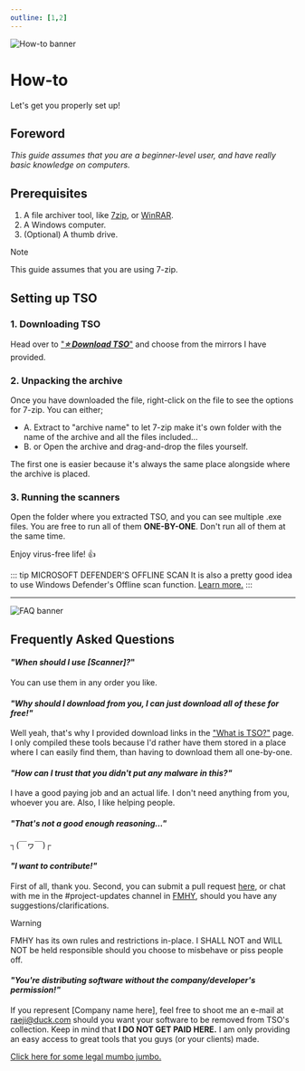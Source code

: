 ```yaml
---
outline: [1,2]
---
```


![How-to banner](/banner_how-to.png)
# How-to
Let's get you properly set up!

## Foreword
*This guide assumes that you are a beginner-level user, and have really basic knowledge on computers.*

## Prerequisites
1. A file archiver tool, like [7zip](), or [WinRAR]().
2. A Windows computer.
3. (Optional) A thumb drive.

>[!NOTE]
>This guide assumes that you are using 7-zip.

## Setting up TSO

### 1. Downloading TSO
Head over to ["***⭐ Download TSO***"](/download.html) and choose from the mirrors I have provided.

### 2. Unpacking the archive
Once you have downloaded the file, right-click on the file to see the options for 7-zip. You can either;
- A. Extract to "archive name" to let 7-zip make it's own folder with the name of the archive and all the files included...
- B. or Open the archive and drag-and-drop the files yourself.

The first one is easier because it's always the same place alongside where the archive is placed.

### 3. Running the scanners
Open the folder where you extracted TSO, and you can see multiple .exe files. You are free to run all of them **ONE-BY-ONE**. Don't run all of them at the same time.

Enjoy virus-free life! 👍

::: tip MICROSOFT DEFENDER'S OFFLINE SCAN
It is also a pretty good idea to use Windows Defender's Offline scan function. <a href="https://learn.microsoft.com/en-us/defender-endpoint/microsoft-defender-offline">Learn more.</a>
:::

---

![FAQ banner](/banner_faq.png)
## Frequently Asked Questions

#### *"When should I use \[Scanner\]?*"
You can use them in any order you like.

#### *"Why should I download from you, I can just download all of these for free!"*
Well yeah, that's why I provided download links in the ["What is TSO?"](/what-is.html) page. I only compiled these tools because I'd rather have them stored in a place where I can easily find them, than having to download them all one-by-one. 

#### *"How can I trust that you didn't put any malware in this?"*
I have a good paying job and an actual life. I don't need anything from you, whoever you are. Also, I like helping people.

#### *"That's not a good enough reasoning..."*
┐(￣ヮ￣)┌

#### *"I want to contribute!"*
First of all, thank you. Second, you can submit a pull request [here](https://github.com/jijirae/thesecondopinion/pulls), or chat with me in the #project-updates channel in [FMHY](https://rentry.co/fmhy-invite), should you have any suggestions/clarifications.

>[!WARNING]
> FMHY has its own rules and restrictions in-place. I SHALL NOT and WILL NOT be held responsible should you choose to misbehave or piss people off.

#### *"You're distributing software without the company/developer's permission!"*
If you represent \[Company name here\], feel free to shoot me an e-mail at [raeji@duck.com](mailto:raeji@duck.com) should you want your software to be removed from TSO's collection. Keep in mind that **I DO NOT GET PAID HERE.** I am only providing an easy access to great tools that you guys (or your clients) made.

[Click here for some legal mumbo jumbo.](/about.html#disclaimer)

